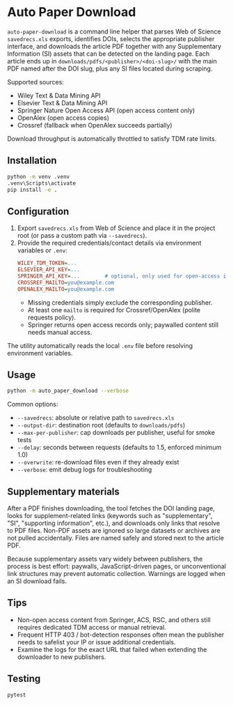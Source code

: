 ﻿# Auto Paper Download

`auto-paper-download` is a command line helper that parses Web of Science `savedrecs.xls`
exports, identifies DOIs, selects the appropriate publisher interface, and downloads the
article PDF together with any Supplementary Information (SI) assets that can be detected
on the landing page. Each article ends up in
`downloads/pdfs/<publisher>/<doi-slug>/` with the main PDF named after the DOI slug,
plus any SI files located during scraping.

Supported sources:
- Wiley Text & Data Mining API
- Elsevier Text & Data Mining API
- Springer Nature Open Access API (open access content only)
- OpenAlex (open access copies)
- Crossref (fallback when OpenAlex succeeds partially)

Download throughput is automatically throttled to satisfy TDM rate limits.

## Installation

```bash
python -m venv .venv
.venv\Scripts\activate
pip install -e .
```

## Configuration

1. Export `savedrecs.xls` from Web of Science and place it in the project root (or pass a
   custom path via `--savedrecs`).
2. Provide the required credentials/contact details via environment variables or `.env`:
   ```ini
   WILEY_TDM_TOKEN=...
   ELSEVIER_API_KEY=...
   SPRINGER_API_KEY=...        # optional, only used for open-access items
   CROSSREF_MAILTO=you@example.com
   OPENALEX_MAILTO=you@example.com
   ```
   - Missing credentials simply exclude the corresponding publisher.
   - At least one `mailto` is required for Crossref/OpenAlex (polite requests policy).
   - Springer returns open access records only; paywalled content still needs manual access.

The utility automatically reads the local `.env` file before resolving environment
variables.

## Usage

```bash
python -m auto_paper_download --verbose
```

Common options:
- `--savedrecs`: absolute or relative path to `savedrecs.xls`
- `--output-dir`: destination root (defaults to `downloads/pdfs`)
- `--max-per-publisher`: cap downloads per publisher, useful for smoke tests
- `--delay`: seconds between requests (defaults to 1.5, enforced minimum 1.0)
- `--overwrite`: re-download files even if they already exist
- `--verbose`: emit debug logs for troubleshooting

## Supplementary materials

After a PDF finishes downloading, the tool fetches the DOI landing page, looks for
supplement-related links (keywords such as "supplementary", "SI", "supporting
information", etc.), and downloads only links that resolve to PDF files. Non-PDF assets
are ignored so large datasets or archives are not pulled accidentally. Files are named
safely and stored next to the article PDF.

Because supplementary assets vary widely between publishers, the process is best effort:
paywalls, JavaScript-driven pages, or unconventional link structures may prevent automatic
collection. Warnings are logged when an SI download fails.

## Tips

- Non-open access content from Springer, ACS, RSC, and others still requires dedicated
  TDM access or manual retrieval.
- Frequent HTTP 403 / bot-detection responses often mean the publisher needs to safelist
  your IP or issue additional credentials.
- Examine the logs for the exact URL that failed when extending the downloader to new
  publishers.

## Testing

```bash
pytest
```

